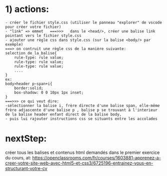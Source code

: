 # 1)  actions:
    - créer le fichier style.css (utiliser le panneau "explorer" de vscode pour créer votre fichier)
    - "link" => emmet   ===>>>   dans le <head/>, créer une balise link pointant vers le fichier style.css
    - ajouter une règle css dans style.css (sur la balise <body/> par exemple)
    ===> on contruit une règle css de la manière suivante:
    selection_de_la_balise{
        rule-type: rule value;
        rule-type: rule value;
        rule-type: rule value;
        ....
    }
    ex: 
    body>header p~span+i{
        border:solid;
        box-shadow: 0 0 10px 1px inset;
    }
    ===>>> ce qui veut dire:
    -sélectionner la balise i, frère directe d'une balise span, elle-même frère adjascente d'une balise p , balise p se trouvant à l'interieur de la balise header enfant direct de la balise body,
    - puis lui rajouter instructions css se situants entre les accolades


# nextStep:
créer tous les balises et contenus html demandés dans le premier exercice du cours, at: https://openclassrooms.com/fr/courses/1603881-apprenez-a-creer-votre-site-web-avec-html5-et-css3/6725196-entrainez-vous-en-structurant-votre-cv